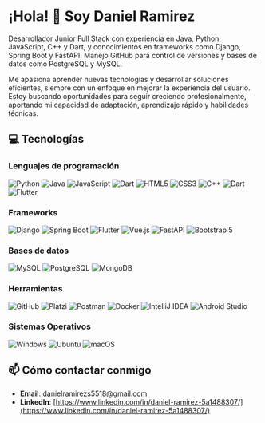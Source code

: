 # ¡Hola! 👋 Soy Daniel Ramirez


Desarrollador Junior Full Stack con experiencia en Java, Python, JavaScript, C++ y Dart, y conocimientos en frameworks como Django, Spring Boot y FastAPI. Manejo GitHub para control de versiones y bases de datos como PostgreSQL y MySQL.

Me apasiona aprender nuevas tecnologías y desarrollar soluciones eficientes, siempre con un enfoque en mejorar la experiencia del usuario. Estoy buscando oportunidades para seguir creciendo profesionalmente, aportando mi capacidad de adaptación, aprendizaje rápido y habilidades técnicas.

## 💻 Tecnologías

### Lenguajes de programación
![Python](https://img.shields.io/badge/Python-3776AB?style=flat&logo=python&logoColor=ffffff) 
![Java](https://img.shields.io/badge/Java-007396?style=flat&logo=java&logoColor=ffffff)
![JavaScript](https://img.shields.io/badge/JavaScript-F7DF1E?style=flat&logo=javascript&logoColor=000000)
![Dart](https://img.shields.io/badge/Dart-00BFFF?style=flat&logo=dart&logoColor=ffffff)
![HTML5](https://img.shields.io/badge/HTML5-E34F26?style=flat&logo=html5&logoColor=ffffff)
![CSS3](https://img.shields.io/badge/CSS3-1572B6?style=flat&logo=css3&logoColor=ffffff)
![C++](https://img.shields.io/badge/C++-00599C?style=flat&logo=cplusplus&logoColor=ffffff)
![Dart](https://img.shields.io/badge/Dart-00BFFF?style=flat&logo=dart&logoColor=ffffff)
![Flutter](https://img.shields.io/badge/Flutter-02569B?style=flat&logo=flutter&logoColor=white)

### Frameworks
![Django](https://img.shields.io/badge/Django-092E20?style=flat&logo=django&logoColor=white) 
![Spring Boot](https://img.shields.io/badge/Spring%20Boot-6DB33F?style=flat&logo=spring&logoColor=white)
![Flutter](https://img.shields.io/badge/Flutter-02569B?style=flat&logo=flutter&logoColor=white) 
![Vue.js](https://img.shields.io/badge/Vue.js-35495E?style=flat&logo=vue.js&logoColor=4FC08D)
![FastAPI](https://img.shields.io/badge/FastAPI-005571?style=flat&logo=fastapi&logoColor=white)
![Bootstrap 5](https://img.shields.io/badge/Bootstrap-563D7C?style=flat&logo=bootstrap&logoColor=white)


### Bases de datos
![MySQL](https://img.shields.io/badge/MySQL-4479A1?style=flat&logo=mysql&logoColor=white)
![PostgreSQL](https://img.shields.io/badge/PostgreSQL-4169E1?style=flat&logo=postgresql&logoColor=white)
![MongoDB](https://img.shields.io/badge/MongoDB-47A248?style=flat&logo=mongodb&logoColor=white)

### Herramientas
![GitHub](https://img.shields.io/badge/GitHub-181717?style=flat&logo=github&logoColor=white) 
![Platzi](https://img.shields.io/badge/Platzi-4A154B?style=flat&logo=platzi&logoColor=white)
![Postman](https://img.shields.io/badge/Postman-FF6C37?style=flat&logo=postman&logoColor=white)
![Docker](https://img.shields.io/badge/Docker-2496ED?style=flat&logo=docker&logoColor=white)
![IntelliJ IDEA](https://img.shields.io/badge/IntelliJ%20IDEA-000000?style=flat&logo=intellijidea&logoColor=white)
![Android Studio](https://img.shields.io/badge/Android%20Studio-3DDC84?style=flat&logo=androidstudio&logoColor=white)

### Sistemas Operativos
![Windows](https://img.shields.io/badge/Windows-0078D6?style=flat&logo=windows&logoColor=ffffff)
![Ubuntu](https://img.shields.io/badge/Ubuntu-E95420?style=flat&logo=ubuntu&logoColor=ffffff)
![macOS](https://img.shields.io/badge/macOS-000000?style=flat&logo=apple&logoColor=ffffff)


## 📫 Cómo contactar conmigo

- **Email**: [danielramirezs5518@gmail.com](danielramirezs5518@gmail.com)
- **LinkedIn**: [https://www.linkedin.com/in/daniel-ramirez-5a1488307/](https://www.linkedin.com/in/daniel-ramirez-5a1488307/)

